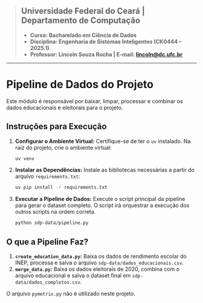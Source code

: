 > ## **Universidade Federal do Ceará** | **Departamento de Computação**
>
> - **Curso: Bacharelado em Ciência de Dados** 
> - **Disciplina: Engenharia de Sistemas Inteligentes (CK0444 – 2025.1)** 
> - **Professor: Lincoln Souza Rocha | E-mail: lincoln@dc.ufc.br**
---
# **Pipeline de Dados do Projeto**

Este módulo é responsável por baixar, limpar, processar e combinar os dados educacionais e eleitorais para o projeto.

## **Instruções para Execução**

1.  **Configurar o Ambiente Virtual:**
    Certifique-se de ter o `uv` instalado. Na raiz do projeto, crie o ambiente virtual:
    ```bash
    uv venv
    ```

2.  **Instalar as Dependências:**
    Instale as bibliotecas necessárias a partir do arquivo `requirements.txt`:
    ```bash
    uv pip install -r requirements.txt
    ```

3.  **Executar a Pipeline de Dados:**
    Execute o script principal da pipeline para gerar o dataset completo. O script irá orquestrar a execução dos outros scripts na ordem correta.
    ```bash
    python sdp-data/pipeline.py
    ```

## **O que a Pipeline Faz?**

1.  **`create_education_data.py`:** Baixa os dados de rendimento escolar do INEP, processa e salva o arquivo `sdp-data/dados_educacionais.csv`.
2.  **`merge_data.py`:** Baixa os dados eleitorais de 2020, combina com o arquivo educacional e salva o dataset final em `sdp-data/dados_completos.csv`.

O arquivo `pymetrix.py` não é utilizado neste projeto.
